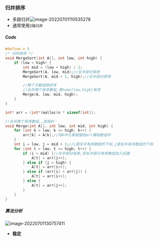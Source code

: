 ### 归并排序

- 多路归并![image-20220701110535278](https://cdn.jsdelivr.net/gh/DZX-hhh/Pictures/images/image-20220701110535278.png)
- 通常使用`2路归并`

##### Code

```c++
#define n 5
/* 归并排序 */
void MergeSort(int A[], int low, int high) {
	if (low < high) {
		int mid = (low + high) / 2;
		MergeSort(A, low, mid);//左半部分排序
		MergeSort(A, mid + 1, high);//右半部分排序

		//两个子数组排好序
		//合并两个有序数组,使nums[low,high]有序
		Merge(A, low, mid, high);
	}
}

int* arr = (int*)malloc(n * sizeof(int));

//合并两个有序数组,,双指针
void Merge(int A[], int low, int mid, int high) {
	for (int k = low; k <= high; k++) {
		arr[k] = A[k];//将A中元素赋值给arr辅助数组中
	}
	int i = low, j = mid + 1;//i是左半有序数组的下标,j是右半有序数组的下标
	for (int t = low; t <= high; t++) {
		if (i > mid) {//左半部分结束,将右半部分有序数组加入后面
			A[t] = arr[j++];
		} else if (j > high) {
			A[t] = arr[i++];
		} else if (arr[i] < arr[j]) {
			A[t] = arr[i++];
		} else {
			A[t] = arr[j++];
		}
	}
}
```

##### 算法分析

![image-20220701130757411](https://cdn.jsdelivr.net/gh/DZX-hhh/Pictures/images/image-20220701130757411.png)

- **稳定**

